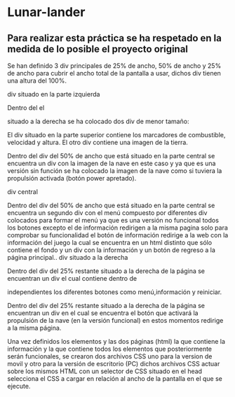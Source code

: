 # Lunar-lander

## Para realizar esta práctica se ha respetado en la medida de lo posible el proyecto original

Se han definido 3 div principales de 25% de ancho, 50% de ancho y 25% de ancho para cubrir el ancho total de la pantalla a usar,          dichos div tienen una altura del 100%.

 div situado en la parte izquierda
   
 Dentro del el <div> situado a la derecha se ha colocado dos div de menor tamaño:

 El div situado en la parte superior contiene los marcadores de combustible, velocidad y altura.
 El otro div contiene una imagen de la tierra.

Dentro del div del 50% de ancho que está situado en la parte central se encuentra un div con la imagen de la nave en este caso y ya que es una versión sin función se ha colocado la imagen de la nave como si tuviera la propulsión activada (botón power apretado).

 div central
   
Dentro del div del 50% de ancho que está situado en la parte central se encuentra un segundo div con el menú compuesto por            diferentes div colocados para formar el menú ya que es una versión no funcional todos los botones excepto el de información              redirigen a la misma pagina solo para comprobar su funcionalidad el botón de información redirige a la web con la información del         juego la cual se encuentra en un html distinto que sólo contiene el fondo y un div con la información y un botón de regreso a la        página principal..
 div situado a la derecha
   
 Dentro del div del 25% restante situado a la derecha de la página se encuentran un div el cual contiene dentro de <div>               independientes los diferentes botones como menú,información y reiniciar. 

Dentro del div del 25% restante situado a la derecha de la página se encuentran un div  en el cual se encuentra el botón que            activará la propulsión de la nave (en la versión funcional) en estos momentos redirige a la misma página.

Una vez definidos los elementos y las dos páginas (html) la que contiene la información y la que contiene todos los elementos que posteriormente serán funcionales, se crearon dos archivos CSS uno para la version de movil y otro para la versión de escritorio (PC)  dichos archivos CSS actuar sobre los mismos HTML con un selector de CSS situado en el head selecciona el CSS a cargar en relación al ancho de la pantalla en el que se ejecute.
